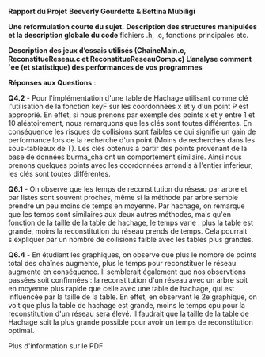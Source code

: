 **Rapport du Projet**
**Beeverly Gourdette & Bettina Mubiligi**

**Une reformulation courte du sujet.**
**Description des structures manipulées et la description globale du code**
fichiers .h, .c, fonctions principales etc.

**Description des jeux d’essais utilisés (ChaineMain.c, ReconstitueReseau.c et ReconstitueReseauComp.c)**
**L’analyse comment´ee (et statistique) des performances de vos programmes**



**Réponses aux Questions** : 

**Q4.2** - Pour l'implémentation d'une table de Hachage utilisant comme clé l'utilisation de la fonction keyF sur les coordonnées x et y d'un point P est approprié. En effet, si nous prenons par exemple des points x et y entre 1 et 10 aléatoirement, nous remarquons que les clés sont toutes différentes. En conséquence les risques de collisions sont faibles ce qui signifie un gain de performance lors de la recherche d'un point (Moins de recherches dans les sous-tableaux de T). Les clés obtenus à partir des points provenant de la base de données burma_cha ont un comportement similaire. Ainsi nous prenons quelques points avec les coordonnées arrondis à l'entier inferieur, les clés sont toutes différentes.

**Q6.1** - On observe que les temps de reconstitution du réseau par arbre et par listes sont souvent proches, même si la méthode par arbre semble prendre un peu moins de temps en moyenne. Par hachage, on remarque que les temps sont similaires aux deux autres méthodes, mais qu'en fonction de la taille de la table de hachage, le temps varie : plus la table est grande, moins la reconstitution du réseau prends de temps. Cela pourrait s'expliquer par un nombre de collisions faible avec les tables plus grandes.

**Q6.4** - En étudiant les graphiques, on observe que plus le nombre de points total des chaînes augmente, plus le temps pour reconstituer le 
réseau augmente en conséquence. Il semblerait également que nos observtions passées soit confirmées : la reconstitution d'un réseau avec un arbre soit en moyenne plus rapide que celle avec une table de hachage, qui est influencée par la taille de la table. En effet, en observant le 2e graphique, on voit que plus la table de hachage est grande, moins le temps cpu pour la reconstitution d'un réseau sera élevé. Il faudrait que la taille de la table de Hachage soit la plus grande possible pour avoir un temps de reconstitution optimal.

Plus d'information sur le PDF